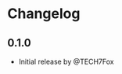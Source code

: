 <!-- https://developers.home-assistant.io/docs/add-ons/presentation#keeping-a-changelog -->

# Changelog

## 0.1.0

- Initial release by @TECH7Fox